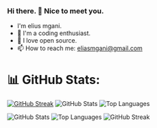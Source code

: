 ### Hi there. 👋 Nice to meet you.
- I'm elius mgani.
- 🫡 I'm a coding enthusiast.
- 💞 I love open source.
- 📫 How to reach me: eliasmgani@gmail.com

# 📊 GitHub Stats:
[![GitHub Streak](https://github-readme-streak-stats.herokuapp.com/?user=eliusmgani&theme=default&background=FFFFFF&stroke=000000)](https://git.io/streak-stats)
![GitHub Stats](https://github-readme-stats.vercel.app/api?username=eliusmgani&show_icons=true&theme=default)
![Top Languages](https://github-readme-stats.vercel.app/api/top-langs/?username=eliusmgani&layout=compact&theme=default)

![GitHub Stats](https://github-readme-stats.vercel.app/api?username=eliusmgani&show_icons=true&bg_color=FFFFFF&title_color=ffbe0b&icon_color=ffbe0b&text_color=000000&border_color=000000)
![Top Languages](https://github-readme-stats.vercel.app/api/top-langs/?username=eliusmgani&layout=compact&bg_color=FFFFFF&title_color=ffbe0b&text_color=000000&border_color=000000)
![GitHub Streak](https://github-readme-streak-stats.herokuapp.com/?user=eliusmgani&theme=default&background=FFFFFF&stroke=000000&ring=FF6B6B&fire=FF6B6B&currStreakNum=FF6B6B&sideNums=FF6B6B&currStreakLabel=FF6B6B&sideLabels=000000&dates=000000)

